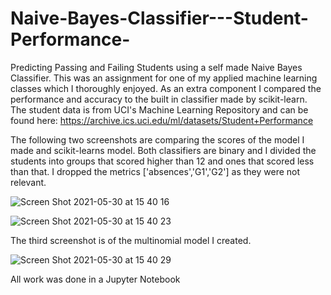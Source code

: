 # Naive-Bayes-Classifier---Student-Performance-

Predicting Passing and Failing Students using a self made Naive Bayes Classifier. This was an assignment for one of my applied machine learning classes which I thoroughly enjoyed. As an extra component I compared the performance and accuracy to the built in classifier made by scikit-learn. 
The student data is from UCI's Machine Learning Repository and can be found here: https://archive.ics.uci.edu/ml/datasets/Student+Performance

The following two screenshots are comparing the scores of the model I made and scikit-learns model. Both classifiers are binary and I divided the students into groups that scored higher than 12 and ones that scored less than that. I dropped the metrics ['absences','G1','G2'] as they were not relevant. 


![Screen Shot 2021-05-30 at 15 40 16](https://user-images.githubusercontent.com/42952515/120104490-565d3380-c15d-11eb-86eb-50205da9c7a9.png)

![Screen Shot 2021-05-30 at 15 40 23](https://user-images.githubusercontent.com/42952515/120104501-64ab4f80-c15d-11eb-9048-f93aafcf266f.png)


The third screenshot is of the multinomial model I created. 

![Screen Shot 2021-05-30 at 15 40 29](https://user-images.githubusercontent.com/42952515/120104496-5d844180-c15d-11eb-89a8-8c34436eea23.png)

All work was done in a Jupyter Notebook
